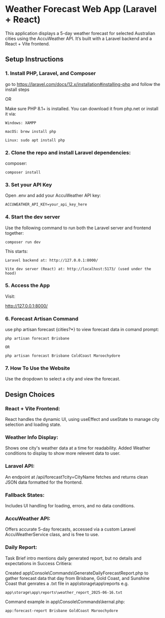 <h1/>Weather Forecast Web App (Laravel + React)</h1>

This application displays a 5-day weather forecast for selected Australian cities using the AccuWeather API. It’s built with a Laravel backend and a React + Vite frontend.


<h2/>Setup Instructions</h2>

<h3/>1. Install PHP, Laravel, and Composer</h3>

go to https://laravel.com/docs/12.x/installation#installing-php and follow the install steps

OR

Make sure PHP 8.1+ is installed. You can download it from php.net or install it via:

    Windows: XAMPP

    macOS: brew install php

    Linux: sudo apt install php

<h3/>2. Clone the repo and install Laravel dependencies:</h3>

composer:

    composer install    

<h3/>3. Set your API Key</h3>

Open .env and add your AccuWeather API key:

    ACCUWEATHER_API_KEY=your_api_key_here

<h3/>4. Start the dev server</h3>

Use the following command to run both the Laravel server and frontend together:

    composer run dev

This starts:

    Laravel backend at: http://127.0.0.1:8000/

    Vite dev server (React) at: http://localhost:5173/ (used under the hood)

<h3/>5. Access the App</h3>

Visit:

http://127.0.0.1:8000/

<h3/>6. Forecast Artisan Command</h3>

use php artisan forecast {cities?*} to view forecast data in comand prompt:

    php artisan forecast Brisbane

    OR

    php artisan forecast Brisbane ColdCoast Maroochydore

 <h3/>7. How To Use the Website</h3>

Use the dropdown to select a city and view the forecast.

<h2/>Design Choices</h2>

<h3/>React + Vite Frontend:</h3> 
React handles the dynamic UI, using useEffect and useState to manage city selection and loading state.

<h3/>Weather Info Display:</h3>
Shows one city's weather data at a time for readability. Added Weather conditions to display to show more relevent data to user.

<h3/>Laravel API:</h3>
An endpoint at /api/forecast?city=CityName fetches and returns clean JSON data formatted for the frontend.

<h3/>Fallback States:</h3>
Includes UI handling for loading, errors, and no data conditions.

<h3/>AccuWeather API:</h3> 
Offers accurate 5-day forecasts, accessed via a custom Laravel AccuWeatherService class, and is free to use.

<h3/>Daily Report:</h3> 
Task Brief intro mentions daily generated report, but no details and expectations in Success Critiera:

Created app\Console\Commands\GenerateDailyForecastReport.php to gather forecast data that day from Brisbane, Gold Coast, and Sunshine Coast that genrates a .txt file in app\storage\app\reports e.g. 
    
    app\storage\app\reports\weather_report_2025-06-16.txt

Command example in app\Console\Commands\kernal.php:

    app:forecast-report Brisbane GoldCoast Maroochydore
